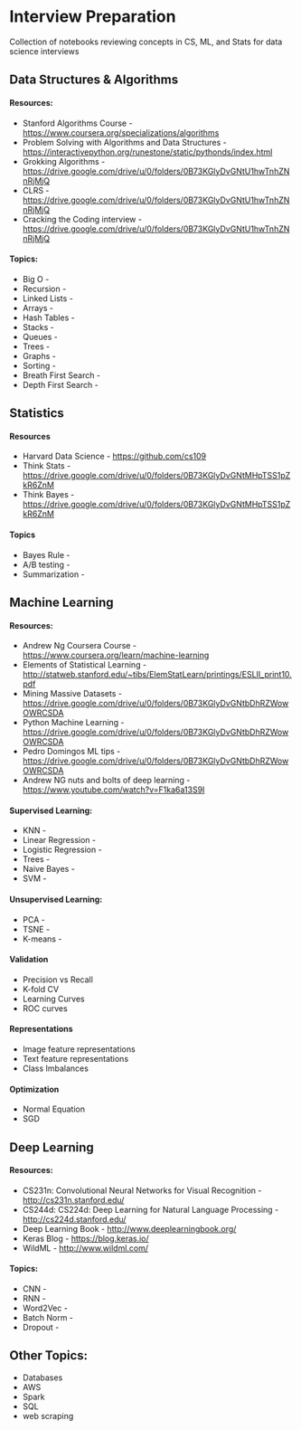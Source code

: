 # Interview Preparation
Collection of notebooks reviewing concepts in CS, ML, and Stats for data science interviews

## Data Structures & Algorithms
#### Resources:
- Stanford Algorithms Course - https://www.coursera.org/specializations/algorithms
- Problem Solving with Algorithms and Data Structures - https://interactivepython.org/runestone/static/pythonds/index.html
- Grokking Algorithms - https://drive.google.com/drive/u/0/folders/0B73KGlyDvGNtU1hwTnhZNnRjMjQ
- CLRS - https://drive.google.com/drive/u/0/folders/0B73KGlyDvGNtU1hwTnhZNnRjMjQ
- Cracking the Coding interview - https://drive.google.com/drive/u/0/folders/0B73KGlyDvGNtU1hwTnhZNnRjMjQ

#### Topics:
- Big O -
- Recursion -
- Linked Lists -
- Arrays -
- Hash Tables -
- Stacks -
- Queues -
- Trees -
- Graphs -
- Sorting -
- Breath First Search -
- Depth First Search -

## Statistics
#### Resources
- Harvard Data Science - https://github.com/cs109
- Think Stats - https://drive.google.com/drive/u/0/folders/0B73KGlyDvGNtMHpTSS1pZkR6ZnM
- Think Bayes - https://drive.google.com/drive/u/0/folders/0B73KGlyDvGNtMHpTSS1pZkR6ZnM

#### Topics
- Bayes Rule -
- A/B testing -
- Summarization -

## Machine Learning
#### Resources:
- Andrew Ng Coursera Course - https://www.coursera.org/learn/machine-learning
- Elements of Statistical Learning - http://statweb.stanford.edu/~tibs/ElemStatLearn/printings/ESLII_print10.pdf
- Mining Massive Datasets - https://drive.google.com/drive/u/0/folders/0B73KGlyDvGNtbDhRZWowOWRCSDA
- Python Machine Learning - https://drive.google.com/drive/u/0/folders/0B73KGlyDvGNtbDhRZWowOWRCSDA
- Pedro Domingos ML tips - https://drive.google.com/drive/u/0/folders/0B73KGlyDvGNtbDhRZWowOWRCSDA
- Andrew NG nuts and bolts of deep learning - https://www.youtube.com/watch?v=F1ka6a13S9I

#### Supervised Learning:
- KNN -
- Linear Regression -
- Logistic Regression -
- Trees -
- Naive Bayes -
- SVM -

#### Unsupervised Learning:
- PCA -
- TSNE -
- K-means -

#### Validation
- Precision vs Recall
- K-fold CV
- Learning Curves
- ROC curves

#### Representations
- Image feature representations
- Text feature representations
- Class Imbalances

#### Optimization
- Normal Equation
- SGD

## Deep Learning
#### Resources:
- CS231n: Convolutional Neural Networks for Visual Recognition - http://cs231n.stanford.edu/
- CS244d: CS224d: Deep Learning for Natural Language Processing - http://cs224d.stanford.edu/
- Deep Learning Book - http://www.deeplearningbook.org/
- Keras Blog - https://blog.keras.io/
- WildML - http://www.wildml.com/

#### Topics:
- CNN -
- RNN -
- Word2Vec -
- Batch Norm -
- Dropout -

## Other Topics:
- Databases
- AWS
- Spark
- SQL
- web scraping












